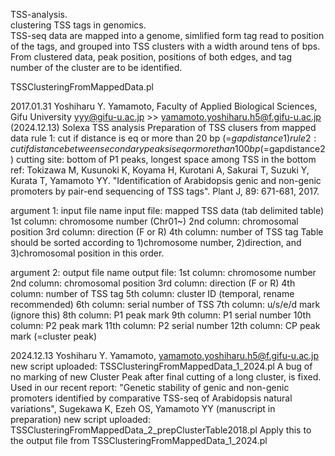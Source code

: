 TSS-analysis.  
clustering TSS tags in genomics.  
TSS-seq data are mapped into a genome, simlified form tag read to position of the tags, and grouped into TSS clusters with a width around tens of bps. From clustered data, peak position, positions of both edges, and tag number of the cluster are to be identified.


TSSClusteringFromMappedData.pl

  2017.01.31
  Yoshiharu Y. Yamamoto, Faculty of Applied Biological Sciences, Gifu University
  yyy@gifu-u.ac.jp >> yamamoto.yoshiharu.h5@f.gifu-u.ac.jp (2024.12.13)
  Solexa TSS analysis
  Preparation of TSS clusers from mapped data
  rule 1: cut if distance is eq or more than 20 bp (=$gapdistance1)
  rule 2: cut if distance between secondary peaks is eq or more than 100 bp (=$gapdistance2)
  cutting site: bottom of P1 peaks, longest space among TSS in the bottom
  ref: Tokizawa M, Kusunoki K, Koyama H, Kurotani A, Sakurai T, Suzuki Y, Kurata T, Yamamoto YY. "Identification of Arabidopsis genic and non-genic promoters by pair-end sequencing of TSS tags". Plant J, 89: 671-681, 2017.

  argument 1: input file name
  input file: mapped TSS data (tab delimited table)
  1st column: chromosome number (Chr01~)
  2nd column: chromosomal position
  3rd column: direction (F or R)
  4th column: number of TSS tag
 Table should be sorted according to 1)chromosome number, 2)direction, and 3)chromosomal position in this order.

  argument 2: output file name
  output file:
  1st column: chromosome number
  2nd column: chromosomal position
  3rd column: direction (F or R)
  4th column: number of TSS tag
  5th column: cluster ID (temporal, rename recommended)
  6th column: serial number of TSS
  7th column: u/s/e/d mark (ignore this)
  8th column: P1 peak mark
  9th column: P1 serial number
  10th column: P2 peak mark
  11th column: P2 serial number
  12th column: CP peak mark (=cluster peak)

2024.12.13
Yoshiharu Y. Yamamoto, yamamoto.yoshiharu.h5@f.gifu-u.ac.jp
new script uploaded: TSSClusteringFromMappedData_1_2024.pl
A bug of no marking of new Cluster Peak after final cutting of a long cluster, is fixed.
Used in our recent report: "Genetic stability of genic and non-genic promoters identified by comparative TSS-seq of Arabidopsis natural variations", Sugekawa K, Ezeh OS, Yamamoto YY (manuscript in preparation)
new script uploaded: TSSClusteringFromMappedData_2_prepClusterTable2018.pl
Apply this to the output file from TSSClusteringFromMappedData_1_2024.pl

